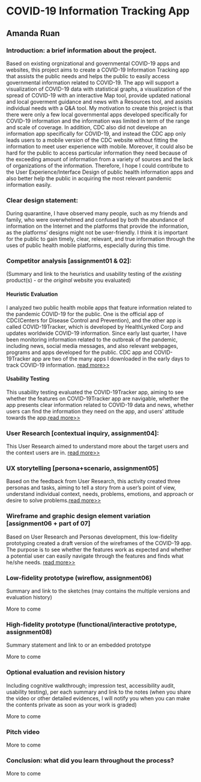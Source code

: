 # COVID-19 Information Tracking App
## Amanda Ruan
### Introduction: a brief information about the project. 
Based on existing orgnizational and governmental COVID-19 apps and websites, this project aims to create a COVID-19 Information Tracking app that assists the public needs and helps the public to easily access governmental information related to COVID-19. The app will support a visualization of COVID-19 data with statistical graphs, a visualization of the spread of COVID-19 with an interactive Map tool, provide updated national and local goverment guidance and news with a Resources tool, and assists individual needs with a Q&A tool. My motivation to create this project is that there were only a few local governmental apps developed specifically for COVID-19 information and the information was limited in term of the range and scale of coverage. In addition, CDC also did not develope an information app specifically for COVID-19, and instead the CDC app only leads users to a mobile version of the CDC website without fitting the information to meet user experience with mobile. Moreover, it could also be hard for the public to access particular information they need because of the exceeding amount of information from a variety of sources and the lack of organizations of the information. Therefore, I hope I could contribute to the User Experience/Interface Design of public health information apps and also better help the public in acquiring the most relevant pandemic information easily.

### Clear design statement: 
During quarantine, I have observed many people, such as my friends and family, who were overwhelmed and confused by both the abundance of information on the Internet and the platforms that provide the information, as the platforms’ designs might not be user-friendly. I think it is important for the public to gain timely, clear, relevant, and true information through the uses of public health mobile platforms, especially during this time.

### Competitor analysis [assignment01 & 02]:
(Summary and link to the heuristics and usability testing of the *existing* product(s) - or the *original* website you evaluated)
#### Heuristic Evaluation
I analyzed two public health mobile apps that feature information related to the pandemic COVID-19 for the public. One is the official app of CDC(Centers for Disease Control and Prevention), and the other app is called COVID-19Tracker, which is developed by HealthLynked Corp and updates worldwide COVID-19 information. Since early last quarter, I have been monitoring information related to the outbreak of the pandemic, including news, social media messages, and also relevant webpages, programs and apps developed for the public. CDC app and COVID-19Tracker app are two of the many apps I downloaded in the early days to track COVID-19 information. [read more>>](https://github.com/amandamandayuen/DH150-SPR20-HeuristicEvaluation-Assignment01)

#### Usability Testing
This usability testing evaluated the COVID-19Tracker app, aiming to see whether the features on COVID-19Tracker app are navigable, whether the app presents clear information related to COVID-19 data and news, whether users can find the information they need on the app, and users' attitude towards the app.[read more>>](https://github.com/amandamandayuen/DH150-SPR20-UT-Assignment02)

### User Research [contextual inquiry, assignment04]:
This User Research aimed to understand more about the target users and the context users are in. [read more>>](https://github.com/amandamandayuen/DH150-SPR20-UserInContext-Assignment05)
### UX storytelling [persona+scenario, assignment05]
Based on the feedback from User Research, this activity created three personas and tasks, aiming to tell a story from a user’s point of view, understand individual context, needs, problems, emotions, and approach or desire to solve problems.[read more>>](https://github.com/amandamandayuen/DH150-Assignment05-PersonaStorytelling)

### Wireframe and graphic design element variation [assignment06 + part of 07]
Based on User Research and Personas development, this low-fidelity prototyping created a draft version of the wireframes of the COVID-19 app. The purpose is to see whether the features work as expected and whether a potential user can easily navigate through the features and finds what he/she needs. [read more>>](https://github.com/amandamandayuen/DH150-Assignment06-LowFidelityPrototype)

### Low-fidelity prototype (wireflow, assignment06)
Summary and link to the sketches (may contains the multiple versions and evaluation history)

More to come
### High-fidelity prototype (functional/interactive prototype, assignment08)
Summary statement and link to or an embedded prototype

More to come
### Optional evaluation and revision history 
Including cognitive walkthrough; impression test, accessibility audit, usability testing), per each summary and link to the notes (when you share the video or other detailed evidences, I will notify you when you can make the contents private as soon as your work is graded)

More to come
### Pitch video 
More to come
### Conclusion: what did you learn throughout the process?
More to come
